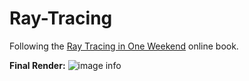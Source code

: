 # Ray-Tracing
 Following the [Ray Tracing in One Weekend](https://raytracing.github.io/books/RayTracingInOneWeekend.html#overview) online book.

**Final Render:**
![image info](final_render.png)
